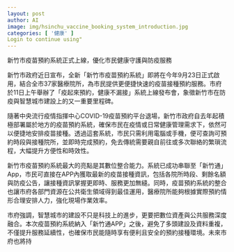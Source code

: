 ```yaml
---
layout: post
author: AI
image: img/hsinchu_vaccine_booking_system_introduction.jpg
categories: [ '健康' ]
Login to continue using"
---
```

新竹市疫苗預約系統正式上線，優化市民健康守護與防疫服務

新竹市政府近日宣布，全新「新竹市疫苗預約系統」即將在今年9月23日正式啟用，結合全市37家醫療院所，為市民提供更便捷快速的疫苗接種預約服務。市府於11日上午舉辦了「疫起來預約，健康不漏接」系統上線發布會，象徵新竹市在防疫與智慧城市建設上的又一重要里程碑。

隨著中央流行疫情指揮中心COVID-19疫苗預約平台退場，新竹市政府自去年起積極部署屬於地方的疫苗預約系統，確保市民在疫情或日常健康管理需求下，依然可以便捷地安排疫苗接種。透過這套系統，市民只需利用電腦或手機，便可查詢可預約時段與接種院所，並即時完成預約，免去傳統需要親自前往或多次聯絡的繁瑣流程，大幅提升方便性和時效性。

新竹市疫苗預約系統最大的亮點是其數位整合能力。系統已成功串聯至「新竹通」App，市民可直接在APP內獲取最新的疫苗接種資訊，包括各院所時段、剩餘名額與防疫公告，讓接種資訊掌握更即時、服務更加無縫。同時，疫苗預約系統的整合也讓市府各部門資源在公共衛生領域得到最佳運用，醫療院所能夠根據實際預約情形合理安排人力，強化現場作業效率。

市府強調，智慧城市的建設不只是科技上的進步，更要把數位資產與公共服務深度融合。本次疫苗預約系統納入「新竹通APP」之後，避免了多頭建設及資料重複，不僅提升服務延續性，也確保市民能隨時享有便利且安全的預約接種環境。未來市府也將持